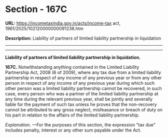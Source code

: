 # Section - 167C

**URL:** https://incometaxindia.gov.in/acts/income-tax act, 1961/2025/102120000000091238.htm

**Description:** Liability of partners of limited liability partnership in liquidation

---

****

**Liability of partners of limited liability partnership in liquidation.**

**167C.** Notwithstanding anything contained in the Limited Liability Partnership Act, 2008 (6 of 2009), where any tax due from a limited liability partnership in respect of any income of any previous year or from any other person in respect of any income of any previous year during which such other person was a limited liability partnership cannot be recovered, in such case, every person who was a partner of the limited liability partnership at any time during the relevant previous year, shall be jointly and severally liable for the payment of such tax unless he proves that the non-recovery cannot be attributed to any gross neglect, misfeasance or breach of duty on his part in relation to the affairs of the limited liability partnership.

_Explanation._ —For the purposes of this section, the expression "tax due" includes penalty, interest or any other sum payable under the Act.